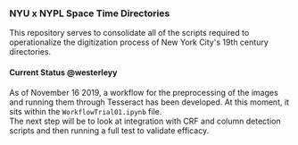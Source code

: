 ### NYU x NYPL Space Time Directories
This repository serves to consolidate all of the scripts required to operationalize the digitization process of New York City's 19th century directories.  

#### Current Status @westerleyy
As of November 16 2019, a workflow for the preprocessing of the images and running them through Tesseract has been developed. At this moment, it sits within the `WorkflowTrial01.ipynb` file.  
The next step will be to look at integration with CRF and column detection scripts and then running a full test to validate efficacy.
